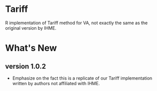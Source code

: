 # Tariff
R implementation of Tariff method for VA, not exactly the same as the original version by IHME.

# What's New
## version 1.0.2
- Emphasize on the fact this is a replicate of our Tariff implementation written by authors not affiliated with IHME.
